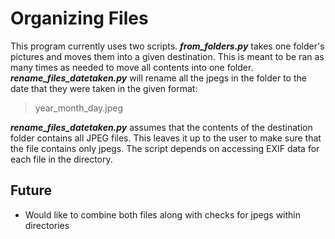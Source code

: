 # **Organizing Files**

This program currently uses two scripts.
**_from_folders.py_** takes one folder's pictures and moves them into a given destination. This is meant to be ran as many times as needed to move all contents into one folder.
**_rename_files_datetaken.py_** will rename all the jpegs in the folder to the date that they were taken in the given format:


> year_month_day.jpeg


**_rename_files_datetaken.py_** assumes that the contents of the destination folder contains all JPEG files. This leaves it up to the user to make sure that the file contains only jpegs. The script
depends on accessing EXIF data for each file in the directory.


## **Future**
* Would like to combine both files along with checks for jpegs within directories
